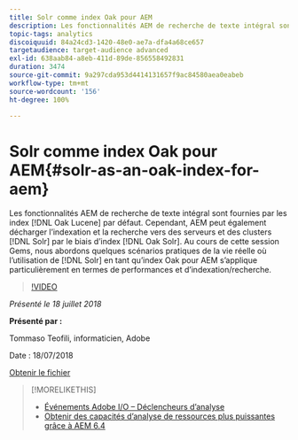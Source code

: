 ```yaml
---
title: Solr comme index Oak pour AEM
description: Les fonctionnalités AEM de recherche de texte intégral sont fournies par les index Oak Lucene par défaut. Cependant, AEM peut également décharger l’indexation et la recherche sur les serveurs et clusters Solr à l’aide des index Solr Oak. Au cours de cette session Gem, nous abordons quelques scénarios pratiques de la vie réelle où l’utilisation de Solr en tant qu’index Oak pour AEM s’applique particulièrement en termes de performances et d’indexation/recherche.
topic-tags: analytics
discoiquuid: 84a24cd3-1420-48e0-ae7a-dfa4a68ce657
targetaudience: target-audience advanced
exl-id: 638aab84-a8eb-411d-89de-856558492831
duration: 3474
source-git-commit: 9a297cda953d4414131657f9ac84580aea0eabeb
workflow-type: tm+mt
source-wordcount: '156'
ht-degree: 100%

---
```


# Solr comme index Oak pour AEM{#solr-as-an-oak-index-for-aem}

Les fonctionnalités AEM de recherche de texte intégral sont fournies par les index [!DNL Oak Lucene] par défaut. Cependant, AEM peut également décharger l’indexation et la recherche vers des serveurs et des clusters [!DNL Solr] par le biais d’index [!DNL Oak Solr]. Au cours de cette session Gems, nous abordons quelques scénarios pratiques de la vie réelle où l’utilisation de [!DNL Solr] en tant qu’index Oak pour AEM s’applique particulièrement en termes de performances et d’indexation/recherche.

>[!VIDEO](https://video.tv.adobe.com/v/23023/?quality=9)

*Présenté le 18 juillet 2018*

**Présenté par :**

Tommaso Teofili, informaticien, Adobe

Date : 18/07/2018

[Obtenir le fichier](assets/aem-gems-solr-oakaem-071818.pdf)

<!--
[Get back to the Overview](https://helpx.adobe.com/experience-manager/kt/eseminars/gems/aem-index.html)
-->

>[!MORELIKETHIS]
>
>* [Événements Adobe I/O – Déclencheurs d’analyse](aem-analytics-triggers.md)
>* [Obtenir des capacités d’analyse de ressources plus puissantes grâce à AEM 6.4](https://helpx.adobe.com/fr/experience-manager/kt/eseminars/experience-insider/exp-asset-analytics-64.html)

<!-- wrong link, needs to be replaced. removed for now:
>* [Getting the most out of digital interactions with AEM and Analytics](https://helpx.adobe.com/experience-manager/kt/eseminars/ask-the-expert/aem-getting-the-most-out-of-digital-interactions-with-aem-and-analytics.html) 
-->
